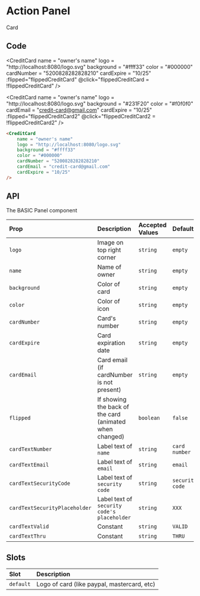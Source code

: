 # Action Panel
<Badge type="info">Card</Badge>

## Code

<CreditCard
    name = "owner's name"
    logo = "http://localhost:8080/logo.svg"
    background = "#ffff33"
    color = "#000000"
    cardNumber = "5200828282828210"
    cardExpire = "10/25"
    :flipped="flippedCreditCard"
    @click="flippedCreditCard = !flippedCreditCard"
/>

<CreditCard
    name = "owner's name"
    logo = "http://localhost:8080/logo.svg"
    background = "#231F20"
    color = "#f0f0f0"
    cardEmail = "credit-card@gmail.com"
    cardExpire = "10/25"
    :flipped="flippedCreditCard2"
    @click="flippedCreditCard2 = !flippedCreditCard2"
/>

```html
<CreditCard
    name = "owner's name"
    logo = "http://localhost:8080/logo.svg"
    background = "#ffff33"
    color = "#000000"
    cardNumber = "5200828282828210"
    cardEmail = "credit-card@gmail.com"
    cardExpire = "10/25"
/>
```

## API

The BASIC Panel component

| Prop                          | Description                                             | Accepted Values | Default         |
|:------------------------------|:--------------------------------------------------------|:----------------|:----------------|
| `logo`                        | Image on top right corner                               | `string`        | `empty`         |
| `name`                        | Name of owner                                           | `string`        | `empty`         |
| `background`                  | Color of card                                           | `string`        | `empty`         |
| `color`                       | Color of icon                                           | `string`        | `empty`         |
| `cardNumber`                  | Card's number                                           | `string`        | `empty`         |
| `cardExpire`                  | Card expiration date                                    | `string`        | `empty`         |
| `cardEmail`                   | Card email (if cardNumber is not present)               | `string`        | `empty`         |
| `flipped`                     | If showing the back of the card (animated when changed) | `boolean`       | `false`         |
| `cardTextNumber`              | Label text of `name`                                    | `string`        | `card number`   |
| `cardTextEmail`               | Label text of `email`                                   | `string`        | `email`         |
| `cardTextSecurityCode`        | Label text of `security code`                           | `string`        | `security code` |
| `cardTextSecurityPlaceholder` | Label text of `security code's placeholder`             | `string`        | `XXX`           |
| `cardTextValid`               | Constant                                                | `string`        | `VALID`         |
| `cardTextThru`                | Constant                                                | `string`        | `THRU`          |


## Slots

| Slot      | Description                                 |
|:----------|:--------------------------------------------|
| `default` | Logo of card (like paypal, mastercard, etc) |

<style lang="scss">
@import "../theme.scss";
</style>

<script setup>
import { ref } from "vue";
import { CreditCard } from "../../src/";

const flippedCreditCard = ref(false);
const flippedCreditCard2 = ref(false);
</script>
